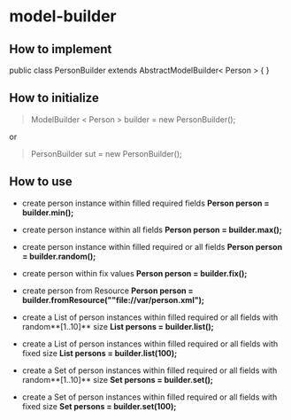 # model-builder

## How to implement
public class PersonBuilder extends AbstractModelBuilder< Person > { }

## How to initialize

> ModelBuilder < Person > builder = new PersonBuilder();
 
 or
 
> PersonBuilder sut = new PersonBuilder();


## How to use
 
* create person instance within filled required fields
**Person person = builder.min();**
 
* create person instance within all fields
**Person person = builder.max();**
  
* create person instance within filled required or all fields
**Person person = builder.random();**

* create person within fix values
**Person person = builder.fix();**

* create person from Resource
**Person person = builder.fromResource(""file://var/person.xml");**

* create a List of person instances within filled required or all fields with random**[1..10]** size
**List<Person> persons = builder.list();**

* create a List of person instances within filled required or all fields with fixed size
**List<Person> persons =  builder.list(100);**

* create a Set of person instances within filled required or all fields with random**[1..10]** size
**Set<Person> persons =  builder.set();**

* create a Set of person instances within filled required or all fields with fixed size
**Set<Person> persons = builder.set(100);**
 